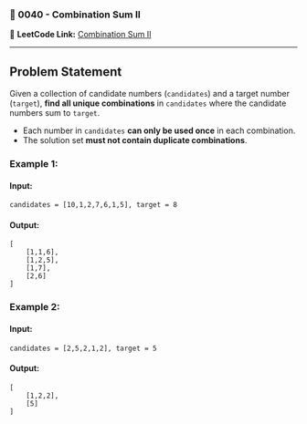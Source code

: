 ### **📝 0040 - Combination Sum II**  
🔗 **LeetCode Link:** [Combination Sum II](https://leetcode.com/problems/combination-sum-ii/)  

---

## **Problem Statement**  
Given a collection of candidate numbers (`candidates`) and a target number (`target`), **find all unique combinations** in `candidates` where the candidate numbers sum to `target`.  
- Each number in `candidates` **can only be used once** in each combination.  
- The solution set **must not contain duplicate combinations**.  

### **Example 1:**  
#### **Input:**  
```plaintext
candidates = [10,1,2,7,6,1,5], target = 8
```
#### **Output:**  
```plaintext
[
    [1,1,6],
    [1,2,5],
    [1,7],
    [2,6]
]
```

### **Example 2:**  
#### **Input:**  
```plaintext
candidates = [2,5,2,1,2], target = 5
```
#### **Output:**  
```plaintext
[
    [1,2,2],
    [5]
]
```

